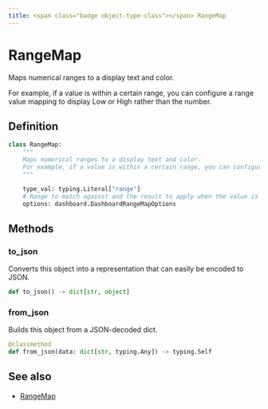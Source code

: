 ```yaml
---
title: <span class="badge object-type-class"></span> RangeMap
---
```

# <span class="badge object-type-class"></span> RangeMap

Maps numerical ranges to a display text and color.

For example, if a value is within a certain range, you can configure a range value mapping to display Low or High rather than the number.

## Definition

```python
class RangeMap:
    """
    Maps numerical ranges to a display text and color.
    For example, if a value is within a certain range, you can configure a range value mapping to display Low or High rather than the number.
    """

    type_val: typing.Literal["range"]
    # Range to match against and the result to apply when the value is within the range
    options: dashboard.DashboardRangeMapOptions
```
## Methods

### <span class="badge object-method"></span> to_json

Converts this object into a representation that can easily be encoded to JSON.

```python
def to_json() -> dict[str, object]
```

### <span class="badge object-method"></span> from_json

Builds this object from a JSON-decoded dict.

```python
@classmethod
def from_json(data: dict[str, typing.Any]) -> typing.Self
```

## See also

 * <span class="badge builder"></span> [RangeMap](./builder-RangeMap.md)
